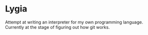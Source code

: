 # Lygia
Attempt at writing an interpreter for my own programming language.
Currently at the stage of figuring out how git works.
